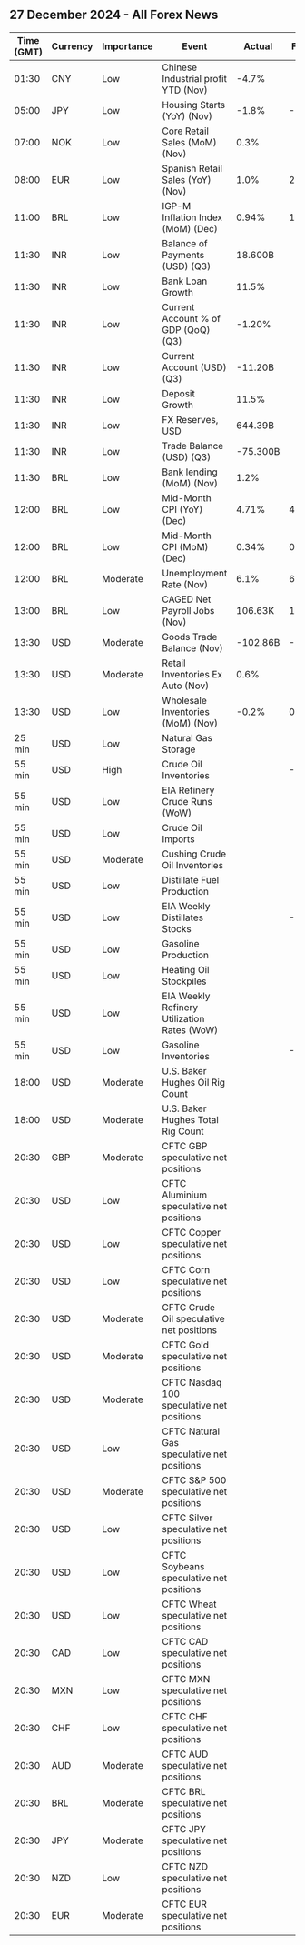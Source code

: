 ## 27 December 2024 - All Forex News

| Time (GMT) | Currency | Importance | Event | Actual | Forecast | Previous |
|------|----------|------------|-------|--------|----------|----------|
| 01:30 | CNY | Low | Chinese Industrial profit YTD (Nov) | -4.7% |  | -4.3% |
| 05:00 | JPY | Low | Housing Starts (YoY) (Nov) | -1.8% | -0.1% | -2.9% |
| 07:00 | NOK | Low | Core Retail Sales (MoM) (Nov) | 0.3% |  | 0.3% |
| 08:00 | EUR | Low | Spanish Retail Sales (YoY) (Nov) | 1.0% | 2.8% | 3.4% |
| 11:00 | BRL | Low | IGP-M Inflation Index (MoM) (Dec) | 0.94% | 1.10% | 1.30% |
| 11:30 | INR | Low | Balance of Payments (USD) (Q3) | 18.600B |  | 5.200B |
| 11:30 | INR | Low | Bank Loan Growth | 11.5% |  | 10.6% |
| 11:30 | INR | Low | Current Account % of GDP (QoQ) (Q3) | -1.20% |  | -1.10% |
| 11:30 | INR | Low | Current Account (USD) (Q3) | -11.20B |  | -9.70B |
| 11:30 | INR | Low | Deposit Growth | 11.5% |  | 10.7% |
| 11:30 | INR | Low | FX Reserves, USD | 644.39B |  | 652.87B |
| 11:30 | INR | Low | Trade Balance (USD) (Q3) | -75.300B |  | -65.100B |
| 11:30 | BRL | Low | Bank lending (MoM) (Nov) | 1.2% |  | 0.5% |
| 12:00 | BRL | Low | Mid-Month CPI (YoY) (Dec) | 4.71% | 4.82% | 4.77% |
| 12:00 | BRL | Low | Mid-Month CPI (MoM) (Dec) | 0.34% | 0.45% | 0.62% |
| 12:00 | BRL | Moderate | Unemployment Rate (Nov) | 6.1% | 6.1% | 6.2% |
| 13:00 | BRL | Low | CAGED Net Payroll Jobs (Nov) | 106.63K | 129.50K | 132.71K |
| 13:30 | USD | Moderate | Goods Trade Balance (Nov) | -102.86B | -101.30B | -98.26B |
| 13:30 | USD | Moderate | Retail Inventories Ex Auto (Nov) | 0.6% |  | 0.3% |
| 13:30 | USD | Low | Wholesale Inventories (MoM) (Nov) | -0.2% | 0.1% | 0.2% |
| 25 min | USD | Low | Natural Gas Storage |  |  | -125B |
| 55 min | USD | High | Crude Oil Inventories |  | -0.700M | -0.934M |
| 55 min | USD | Low | EIA Refinery Crude Runs (WoW) |  |  | -0.048M |
| 55 min | USD | Low | Crude Oil Imports |  |  | -1.131M |
| 55 min | USD | Moderate | Cushing Crude Oil Inventories |  |  | 0.108M |
| 55 min | USD | Low | Distillate Fuel Production |  |  | -0.135M |
| 55 min | USD | Low | EIA Weekly Distillates Stocks |  | -0.700M | -3.180M |
| 55 min | USD | Low | Gasoline Production |  |  | -0.173M |
| 55 min | USD | Low | Heating Oil Stockpiles |  |  | -0.304M |
| 55 min | USD | Low | EIA Weekly Refinery Utilization Rates (WoW) |  |  | -0.6% |
| 55 min | USD | Low | Gasoline Inventories |  | -1.000M | 2.348M |
| 18:00 | USD | Moderate | U.S. Baker Hughes Oil Rig Count |  |  | 483 |
| 18:00 | USD | Moderate | U.S. Baker Hughes Total Rig Count |  |  | 589 |
| 20:30 | GBP | Moderate | CFTC GBP speculative net positions |  |  | 21.6K |
| 20:30 | USD | Low | CFTC Aluminium speculative net positions |  |  | 2.5K |
| 20:30 | USD | Low | CFTC Copper speculative net positions |  |  | 5.9K |
| 20:30 | USD | Low | CFTC Corn speculative net positions |  |  | 221.8K |
| 20:30 | USD | Moderate | CFTC Crude Oil speculative net positions |  |  | 230.0K |
| 20:30 | USD | Moderate | CFTC Gold speculative net positions |  |  | 262.0K |
| 20:30 | USD | Moderate | CFTC Nasdaq 100 speculative net positions |  |  | 36.1K |
| 20:30 | USD | Low | CFTC Natural Gas speculative net positions |  |  | -128.2K |
| 20:30 | USD | Moderate | CFTC S&P 500 speculative net positions |  |  | -39.9K |
| 20:30 | USD | Low | CFTC Silver speculative net positions |  |  | 40.3K |
| 20:30 | USD | Low | CFTC Soybeans speculative net positions |  |  | -109.3K |
| 20:30 | USD | Low | CFTC Wheat speculative net positions |  |  | -79.3K |
| 20:30 | CAD | Low | CFTC CAD speculative net positions |  |  | -182.1K |
| 20:30 | MXN | Low | CFTC MXN speculative net positions |  |  | 14.6K |
| 20:30 | CHF | Low | CFTC CHF speculative net positions |  |  | -21.8K |
| 20:30 | AUD | Moderate | CFTC AUD speculative net positions |  |  | -61.5K |
| 20:30 | BRL | Moderate | CFTC BRL speculative net positions |  |  | -20.9K |
| 20:30 | JPY | Moderate | CFTC JPY speculative net positions |  |  | 6.0K |
| 20:30 | NZD | Low | CFTC NZD speculative net positions |  |  | -42.5K |
| 20:30 | EUR | Moderate | CFTC EUR speculative net positions |  |  | -65.9K |
